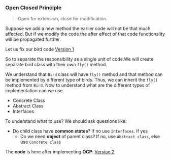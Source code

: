 ### Open Closed Principle
> Open for extension, close for modification.

Suppose we add a new method the earlier code will not be that much affected.
But if we modify the code the after effect of that code functionality will be propagated further.

Let us fix our bird code
[Version 1](../../code/SRP/v1/Bird.java)

So to separate the responsibility as a single unit of code.We will create separate bird class with their own `fly()`
method.

We understand that `Bird` class will have `fly()` method and that method can be implemented by different type of birds.
Thus, we can inherit the `fly()` method from `Bird`.
Now to understand what are the different types of implementation can we use
- Concrete Class
- Abstract Class
- Interfaces

To understand what to use? We should ask questions like:
- Do child class have **common states**? If no use `Interfaces`. If yes
  - Do we need **object** of parent class? If no, use `Abstract class`, else use `Concrete class` 

The **code** is here after implementing **OCP**: [Version 2](../../code/OCP/v2/Bird.java)
